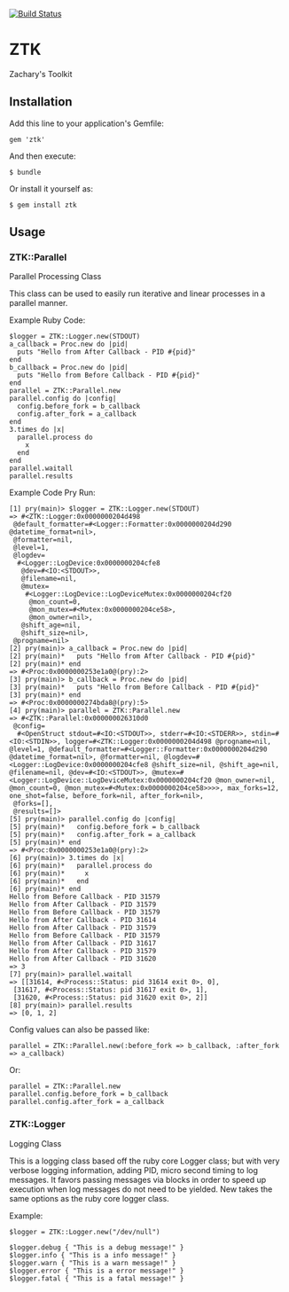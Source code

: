 [![Build Status](https://secure.travis-ci.org/jovelabs/ztk.png)](http://travis-ci.org/jovelabs/ztk)

# ZTK

Zachary's Toolkit

## Installation

Add this line to your application's Gemfile:

    gem 'ztk'

And then execute:

    $ bundle

Or install it yourself as:

    $ gem install ztk

## Usage

### ZTK::Parallel

Parallel Processing Class

This class can be used to easily run iterative and linear processes in a parallel manner.

Example Ruby Code:

    $logger = ZTK::Logger.new(STDOUT)
    a_callback = Proc.new do |pid|
      puts "Hello from After Callback - PID #{pid}"
    end
    b_callback = Proc.new do |pid|
      puts "Hello from Before Callback - PID #{pid}"
    end
    parallel = ZTK::Parallel.new
    parallel.config do |config|
      config.before_fork = b_callback
      config.after_fork = a_callback
    end
    3.times do |x|
      parallel.process do
        x
      end
    end
    parallel.waitall
    parallel.results

Example Code Pry Run:

    [1] pry(main)> $logger = ZTK::Logger.new(STDOUT)
    => #<ZTK::Logger:0x0000000204d498
     @default_formatter=#<Logger::Formatter:0x0000000204d290 @datetime_format=nil>,
     @formatter=nil,
     @level=1,
     @logdev=
      #<Logger::LogDevice:0x0000000204cfe8
       @dev=#<IO:<STDOUT>>,
       @filename=nil,
       @mutex=
        #<Logger::LogDevice::LogDeviceMutex:0x0000000204cf20
         @mon_count=0,
         @mon_mutex=#<Mutex:0x0000000204ce58>,
         @mon_owner=nil>,
       @shift_age=nil,
       @shift_size=nil>,
     @progname=nil>
    [2] pry(main)> a_callback = Proc.new do |pid|
    [2] pry(main)*   puts "Hello from After Callback - PID #{pid}"
    [2] pry(main)* end
    => #<Proc:0x0000000253e1a0@(pry):2>
    [3] pry(main)> b_callback = Proc.new do |pid|
    [3] pry(main)*   puts "Hello from Before Callback - PID #{pid}"
    [3] pry(main)* end
    => #<Proc:0x0000000274bda8@(pry):5>
    [4] pry(main)> parallel = ZTK::Parallel.new
    => #<ZTK::Parallel:0x000000026310d0
     @config=
      #<OpenStruct stdout=#<IO:<STDOUT>>, stderr=#<IO:<STDERR>>, stdin=#<IO:<STDIN>>, logger=#<ZTK::Logger:0x0000000204d498 @progname=nil, @level=1, @default_formatter=#<Logger::Formatter:0x0000000204d290 @datetime_format=nil>, @formatter=nil, @logdev=#<Logger::LogDevice:0x0000000204cfe8 @shift_size=nil, @shift_age=nil, @filename=nil, @dev=#<IO:<STDOUT>>, @mutex=#<Logger::LogDevice::LogDeviceMutex:0x0000000204cf20 @mon_owner=nil, @mon_count=0, @mon_mutex=#<Mutex:0x0000000204ce58>>>>, max_forks=12, one_shot=false, before_fork=nil, after_fork=nil>,
     @forks=[],
     @results=[]>
    [5] pry(main)> parallel.config do |config|
    [5] pry(main)*   config.before_fork = b_callback
    [5] pry(main)*   config.after_fork = a_callback
    [5] pry(main)* end
    => #<Proc:0x0000000253e1a0@(pry):2>
    [6] pry(main)> 3.times do |x|
    [6] pry(main)*   parallel.process do
    [6] pry(main)*     x
    [6] pry(main)*   end
    [6] pry(main)* end
    Hello from Before Callback - PID 31579
    Hello from After Callback - PID 31579
    Hello from Before Callback - PID 31579
    Hello from After Callback - PID 31614
    Hello from After Callback - PID 31579
    Hello from Before Callback - PID 31579
    Hello from After Callback - PID 31617
    Hello from After Callback - PID 31579
    Hello from After Callback - PID 31620
    => 3
    [7] pry(main)> parallel.waitall
    => [[31614, #<Process::Status: pid 31614 exit 0>, 0],
     [31617, #<Process::Status: pid 31617 exit 0>, 1],
     [31620, #<Process::Status: pid 31620 exit 0>, 2]]
    [8] pry(main)> parallel.results
    => [0, 1, 2]

Config values can also be passed like:

    parallel = ZTK::Parallel.new(:before_fork => b_callback, :after_fork => a_callback)

Or:

    parallel = ZTK::Parallel.new
    parallel.config.before_fork = b_callback
    parallel.config.after_fork = a_callback

### ZTK::Logger

Logging Class

This is a logging class based off the ruby core Logger class; but with very verbose logging information, adding PID, micro second timing to log messages.  It favors passing messages via blocks in order to speed up execution when log messages do not need to be yielded.  New takes the same options as the ruby core logger class.

Example:

    $logger = ZTK::Logger.new("/dev/null")

    $logger.debug { "This is a debug message!" }
    $logger.info { "This is a info message!" }
    $logger.warn { "This is a warn message!" }
    $logger.error { "This is a error message!" }
    $logger.fatal { "This is a fatal message!" }

